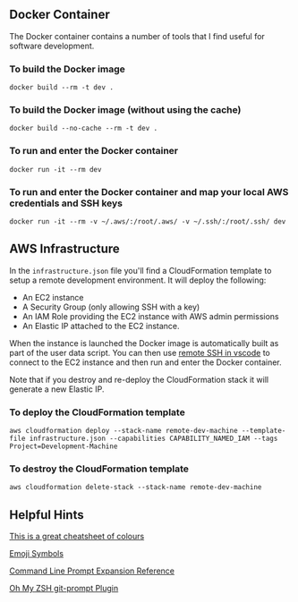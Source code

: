 ## Docker Container

The Docker container contains a number of tools that I find useful for software development.

### To build the Docker image

`docker build --rm -t dev .`

### To build the Docker image (without using the cache)

`docker build --no-cache --rm -t dev .`

### To run and enter the Docker container

`docker run -it --rm dev`

### To run and enter the Docker container and map your local AWS credentials and SSH keys

`docker run -it --rm -v ~/.aws/:/root/.aws/ -v ~/.ssh/:/root/.ssh/ dev`

## AWS Infrastructure

In the `infrastructure.json` file you'll find a CloudFormation template to setup a remote development environment.
It will deploy the following:

- An EC2 instance
- A Security Group (only allowing SSH with a key)
- An IAM Role providing the EC2 instance with AWS admin permissions
- An Elastic IP attached to the EC2 instance.

When the instance is launched the Docker image is automatically built as part of the user data script. You can then use [remote SSH in vscode](https://code.visualstudio.com/docs/remote/ssh) to connect to the EC2 instance and then run and enter the Docker container.

Note that if you destroy and re-deploy the CloudFormation stack it will generate a new Elastic IP.

### To deploy the CloudFormation template

`aws cloudformation deploy --stack-name remote-dev-machine --template-file infrastructure.json --capabilities CAPABILITY_NAMED_IAM --tags Project=Development-Machine`

### To destroy the CloudFormation template

`aws cloudformation delete-stack --stack-name remote-dev-machine`

## Helpful Hints

[This is a great cheatsheet of colours](https://jonasjacek.github.io/colors/)

[Emoji Symbols](https://getemoji.com/)

[Command Line Prompt Expansion Reference](https://zsh.sourceforge.io/Doc/Release/Prompt-Expansion.html)

[Oh My ZSH git-prompt Plugin](https://github.com/ohmyzsh/ohmyzsh/tree/master/plugins/git-prompt)
